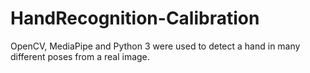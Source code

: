 # HandRecognition-Calibration

OpenCV, MediaPipe and Python 3 were used to detect a hand in many different poses from a real image. 
